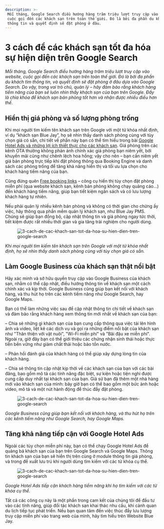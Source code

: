 ```yaml
---
description: >-
 Mỗi tháng, Google Search điều hướng hàng trăm triệu lượt truy cập vào website,
 cuộc gọi đến các khách sạn trên toàn thế giới. Đó là bởi đa phần du khách tìm
 thông tin và quyết định sẽ đặt phòng ở đâu.
---
```


# 3 cách để các khách sạn tốt đa hóa sự hiện diện trên Google Search

_Mỗi tháng, Google Search điều hướng hàng trăm triệu lượt truy cập vào website, cuộc gọi đến các khách sạn trên toàn thế giới. Đó là bởi đa phần du khách tìm thông tin, và quyết định sẽ đặt phòng ở đâu dựa vào Google Search. Do vậy, trong vai trò chủ, quản lý – hãy đảm bảo rằng khách hàng tiềm năng của bạn sẽ luôn nhìn thấy khách sạn của bạn trên Google. Đấy là chìa khóa để khách sạn bán phòng tốt hơn và nhận được nhiều điều hơn thế._

## Hiển thị giá phòng và số lượng phòng trống

Khi mọi người tìm kiếm tên khách sạn trên Google với một từ khóa nhất định, ví dụ “khách sạn Blue Jay”, họ sẽ nhìn thấy danh sách phòng cùng với tùy chọn giá có sẵn, chi tiết về phần này bạn có thể tìm hiểu trong bài [Google Hotel Ads và những lợi ích thiết thực cho các khách sạn](https://bluejaypms.com/article/google-hotel-ads-va-nhung-loi-ich-thiet-thuc-cho-cac-khach-san-215). Giá phòng trên các kênh OTA thường không phản ánh chính xác giá phòng bạn niêm yết, bởi khuyến mãi cũng như chênh lệch hoa hồng; vậy cho nên – bạn cần niêm yết giá bán phòng trực tiếp khi đặt phòng thông qua Booking Engine và danh sách các phòng trống để tăng khả năng hiển thị và tối ưu lựa chọn cho khách hàng tiềm năng của bạn.

Cũng đừng quên [Free booking links](https://bluejaypms.com/article/free-booking-links-trong-google-hotel-ads-va-nhung-dieu-khach-san-can-biet-180) – công cụ hiển thị tùy chọn đặt phòng miễn phí (qua website khách sạn, kênh bán phòng không chạy quảng cáo…) đến khách hàng tiềm năng, giúp bạn tiết kiệm ngân sách và có lưu lượng khách hàng tự nhiên.

Nếu phải quản lý nhiều kênh bán phòng và không có thời gian cho chừng ấy việc, hãy thông qua phần mềm quản lý khách sạn, như Blue Jay PMS. Chúng sẽ giúp bạn đồng bộ, cập nhật thông tin và giá phòng ngay tức thời, tiết kiệm được rất nhiều thời gian và gia tăng trải nghiệm cho người dùng.

<figure><img src="https://uploads-ssl.webflow.com/63f197dcac84aa46f4c59dfe/6482a67b7db698c2a80f5f72_3-cach-de-cac-khach-san-tot-da-hoa-su-hien-dien-tren-google-search-10.jpeg" alt="3-cach-de-cac-khach-san-tot-da-hoa-su-hien-dien-tren-google-search"><figcaption></figcaption></figure>

_Khi mọi người tìm kiếm tên khách sạn trên Google với một từ khóa nhất định, họ sẽ nhìn thấy danh sách phòng cùng với tùy chọn giá có sẵn._

## Làm Google Business của khách sạn thật nổi bật

Hãy xác minh và sở hữu quyền truy cập vào Google Business của khách sạn, nhằm có thể cập nhật, điều hướng thông tin về khách sạn một cách chính xác và kịp thời. Google Business cũng giúp bạn kết nối với khách hàng, và thu hút họ trên các kênh tiềm năng như Google Search, hay Google Maps.

Bạn có thể làm những việc sau để cập nhật thông tin chi tiết về khách sạn và đảm bảo rằng khách hàng xem thông tin mới nhất về khách sạn của bạn:

– Chia sẻ những gì khách sạn của bạn cung cấp thông qua việc tải lên hình ảnh và video, liệt kê các dịch vụ và gọi ra những điểm nổi bật của khách sạn như "Thân thiện với vật nuôi", "Wi-Fi miễn phí" và "Bãi đậu xe miễn phí". Ngoài ra, giờ đây bạn có thể giới thiệu các chứng nhận sinh thái hoặc thực tiễn bền vững như giảm chất thải hoặc bảo tồn nước.

– Phản hồi đánh giá của khách hàng có thể giúp xây dựng lòng tin của khách hàng.

– Chia sẻ thông tin cập nhật kịp thời về các khách sạn của bạn với các bài đăng, bao gồm mô tả các tính năng đặc biệt, sự kiện hoặc tiện nghi được cung cấp duy nhất tại khách sạn của bạn. Giả sử bạn đã thêm một nhà hàng mới vào khách sạn của mình: bây giờ bạn có thể bao gồm một bức ảnh hoặc video, mô tả và một nút hành động để thúc đẩy đặt phòng.

<figure><img src="https://uploads-ssl.webflow.com/63f197dcac84aa46f4c59dfe/6482a67b8d0bcfafe3684626_3-cach-de-cac-khach-san-tot-da-hoa-su-hien-dien-tren-google-search-11.jpeg" alt="3-cach-de-cac-khach-san-tot-da-hoa-su-hien-dien-tren-google-search"><figcaption></figcaption></figure>

_Google Business cũng giúp bạn kết nối với khách hàng, và thu hút họ trên các kênh tiềm năng như Google Search, hay Google Maps._

## Tăng khả năng tiếp cận với Google Hotel Ads

Ngoài các tùy chọn miễn phí này, bạn có thể chạy Google Hotel Ads để quảng bá khách sạn của bạn trên Google Search và Google Maps. Thông tin khách sạn của bạn sẽ hiển thị trên cùng ở module thông tin giá phòng, và trong đề xuất lưu trú khi người dùng tìm kiếm với các từ khóa cụ thể.

<figure><img src="https://uploads-ssl.webflow.com/63f197dcac84aa46f4c59dfe/6482a67bdfa701fbac5c4e36_3-cach-de-cac-khach-san-tot-da-hoa-su-hien-dien-tren-google-search-9.jpeg" alt="3-cach-de-cac-khach-san-tot-da-hoa-su-hien-dien-tren-google-search"><figcaption></figcaption></figure>

_Google Hotel Ads tiếp cận khách hàng tiềm năng khi họ tìm kiếm với các từ khóa cụ thể._

Tất cả các công cụ này là một phần trong cam kết của chúng tôi để đầu tư vào các tính năng, giúp đối tác khách sạn khai thác nhu cầu, khi cảnh quan du lịch tiếp tục phát triển. Nếu bạn quan tâm đến việc thúc đẩy lưu lượng truy cập miễn phí vào trang web của mình, hãy tìm hiểu trên Website Blue Jay.
